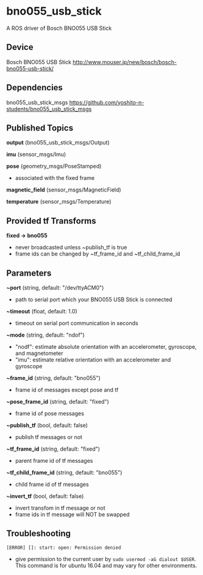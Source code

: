 # bno055_usb_stick
A ROS driver of Bosch BNO055 USB Stick

## Device
Bosch BNO055 USB Stick http://www.mouser.jp/new/bosch/bosch-bno055-usb-stick/

## Dependencies
bno055_usb_stick_msgs https://github.com/yoshito-n-students/bno055_usb_stick_msgs

## Published Topics
**output** (bno055_usb_stick_msgs/Output)

**imu** (sensor_msgs/Imu)

**pose** (geometry_msgs/PoseStamped)
* associated with the fixed frame

**magnetic_field** (sensor_msgs/MagneticField)

**temperature** (sensor_msgs/Temperature)

## Provided tf Transforms
**fixed -> bno055**
* never broadcasted unless ~publish_tf is true
* frame ids can be changed by ~tf_frame_id and ~tf_child_frame_id

## Parameters
**~port** (string, default: "/dev/ttyACM0")
* path to serial port which your BNO055 USB Stick is connected

**~timeout** (float, default: 1.0)
* timeout on serial port communication in seconds

**~mode** (string, default: "ndof")
* "nodf": estimate absolute orientation with an accelerometer, gyroscope, and magnetometer
* "imu": estimate relative orientation with an accelerometer and gyroscope

**~frame_id** (string, default: "bno055")
* frame id of messages except pose and tf

**~pose_frame_id** (string, default: "fixed")
* frame id of pose messages

**~publish_tf** (bool, default: false)
* publish tf messages or not

**~tf_frame_id** (string, default: "fixed")
* parent frame id of tf messages

**~tf_child_frame_id** (string, default: "bno055")
* child frame id of tf messages

**~invert_tf** (bool, default: false)
* invert transfom in tf message or not
* frame ids in tf message will NOT be swapped

## Troubleshooting
`[ERROR] []: start: open: Permission denied`
* give permission to the current user by `sudo usermod -aG dialout $USER`. This command is for ubuntu 16.04 and may vary for other environments.
